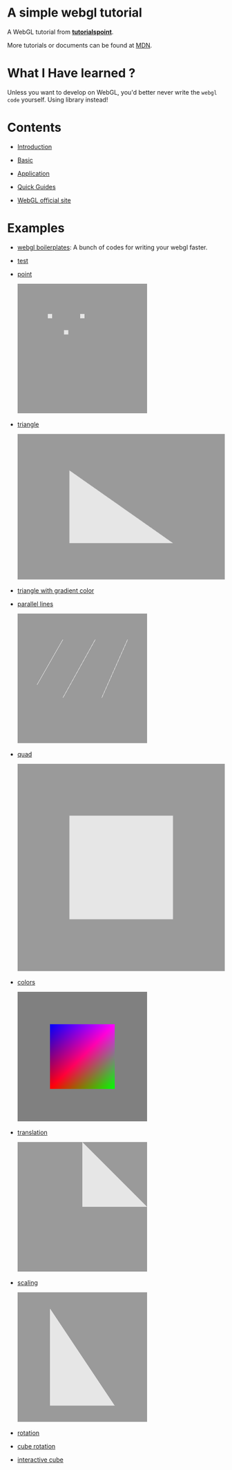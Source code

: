 # A simple webgl tutorial

A WebGL tutorial from [**tutorialspoint**](https://www.tutorialspoint.com/webgl/index.htm).

More tutorials or documents can be found at [MDN](https://developer.mozilla.org/en-US/docs/Web/API/WebGL_API/Tutorial/Getting_started_with_WebGL).

# What I Have learned ?

Unless you want to develop on WebGL, you'd better never write the `webgl code` yourself. Using library instead!

# Contents

- [Introduction](docs/introduction.md)

- [Basic](docs/basics.md)

- [Application](docs/application.md)

- [Quick Guides](https://www.tutorialspoint.com/webgl/webgl_quick_guide.htm)

- [WebGL official site](https://www.khronos.org/webgl/)

# Examples

- [webgl boilerplates](https://webglfundamentals.org/webgl/lessons/webgl-boilerplate.html): A bunch of codes for writing your webgl faster.

- [test](examples/play-a-test.html)

- [point](examples/point.html)

    ![](images/example-point.png)

- [triangle](examples/triangle.html)

    ![](images/example-triangle.png)

- [triangle with gradient color](examples/triangle-gradient.html)

- [parallel lines](examples/parallel-lines.html)

    ![](images/example-parallel-lines.png)

- [quad](examples/quad.html)

    ![](images/example-quad.png)

- [colors](examples/colors.html)

    ![](images/example-colors.png)

- [translation](examples/translation.html)

    ![](images/example-translation.png)

- [scaling](examples/scaling.html)

    ![](images/example-scaling.png)

- [rotation](examples/rotation.html)

- [cube rotation](examples/cube-rotation.html)

- [interactive cube](examples/interactive-cube.html)
